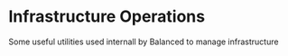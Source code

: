 # Infrastructure Operations

Some useful utilities used internall by Balanced to manage infrastructure
